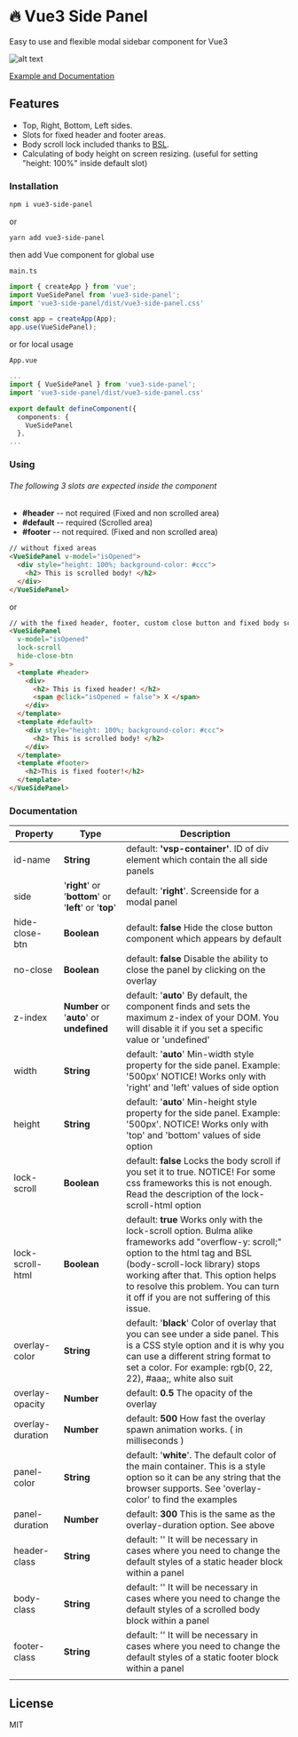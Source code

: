 # 🔥 Vue3 Side Panel

Easy to use and flexible modal sidebar component for Vue3

![alt text](https://media.giphy.com/media/WHSYR86n0Tm2FGxRvr/giphy.gif)

[Example and Documentation](https://vue3-side-panel.netlify.app/)

## Features
- Top, Right, Bottom, Left sides.
- Slots for fixed header and footer areas.
- Body scroll lock included thanks to [BSL].
- Calculating of body height on screen resizing.
  (useful for setting "height: 100%" inside default slot)

### Installation


```sh
npm i vue3-side-panel
```
or 
```sh
yarn add vue3-side-panel
```
then add Vue component for global use

`main.ts`
```ts
import { createApp } from 'vue';
import VueSidePanel from 'vue3-side-panel';
import 'vue3-side-panel/dist/vue3-side-panel.css'

const app = createApp(App);
app.use(VueSidePanel);
```
or for local usage

`App.vue`
```ts
...
import { VueSidePanel } from 'vue3-side-panel';
import 'vue3-side-panel/dist/vue3-side-panel.css'

export default defineComponent({
  components: {
    VueSidePanel
  },
...
```


### Using

###### The following 3 slots are expected inside the component
- **#header** -- not required (Fixed and non scrolled area)
- **#default** -- required (Scrolled area)
- **#footer** -- not required. (Fixed and non scrolled area)

```html
// without fixed areas
<VueSidePanel v-model="isOpened">
  <div style="height: 100%; background-color: #ccc">
    <h2> This is scrolled body! </h2>
  </div>    
</VueSidePanel>
```
or
```html
// with the fixed header, footer, custom close button and fixed body scroll
<VueSidePanel
  v-model="isOpened"
  lock-scroll
  hide-close-btn
>
  <template #header>
    <div>
      <h2> This is fixed header! </h2>
      <span @click="isOpened = false"> X </span>
    </div>
  </template>
  <template #default>
    <div style="height: 100%; background-color: #ccc">
      <h2> This is scrolled body! </h2>
    </div> 
  </template>
  <template #footer>
    <h2>This is fixed footer!</h2>
  </template>
</VueSidePanel>

```

### Documentation




| **Property**     | **Type**                               | **Description**                                                                                                                                                                                                                                                                                    |
|------------------|----------------------------------------|----------------------------------------------------------------------------------------------------------------------------------------------------------------------------------------------------------------------------------------------------------------------------------------------------|
| id-name          | **String**                                 | default: **'vsp-container'**. ID of div element which contain the all side panels                                                                                                                                                                                                                      |
| side             | '**right**' or '**bottom**' or '**left**' or '**top**' | default: '**right**'. Screenside for a modal panel                                                                                                                                                                                                                                                     |
| hide-close-btn   | **Boolean**                                | default: **false** Hide the close button component which appears by default                                                                                                                                                                                                                           |
| no-close         | **Boolean**                                | default: **false** Disable the ability to close the panel by clicking on the overlay                                                                                                                                                                                                                  |
| z-index          | **Number** or '**auto**' or **undefined**         | default: '**auto**' By default, the component finds and sets the maximum z-index of your DOM. You will disable it if you set a specific value or 'undefined'                                                                                                                                          |
| width            | **String**                                 | default: '**auto**' Min-width style property for the side panel. Example: '500px' NOTICE! Works only with 'right' and 'left' values of side option                                                                                                                                                    |
| height           | **String**                                 | default: '**auto**' Min-height style property for the side panel. Example: '500px'. NOTICE! Works only with 'top' and 'bottom' values of side option                                                                                                                                                  |
| lock-scroll      | **Boolean**                                | default: **false** Locks the body scroll if you set it to true. NOTICE! For some css frameworks this is not enough. Read the description of the lock-scroll-html option                                                                                                                               |
| lock-scroll-html | **Boolean**                                | default: **true** Works only with the lock-scroll option. Bulma alike frameworks add "overflow-y: scroll;" option to the html tag and BSL (body-scroll-lock library) stops working after that. This option helps to resolve this problem. You can turn it off if you are not suffering of this issue. |
| overlay-color    | **String**                                 | default: '**black**' Color of overlay that you can see under a side panel. This is a CSS style option and it is why you can use a different string format to set a color. For example: rgb(0, 22, 22), #aaa;, white also suit                                                                             |
| overlay-opacity  | **Number**                                 | default: **0.5** The opacity of the overlay                                                                                                                                                                                                                                                           |
| overlay-duration | **Number**                                 | default: **500** How fast the overlay spawn animation works. ( in milliseconds )                                                                                                                                                                                                                      |
| panel-color      | **String**                                 | default: '**white**'. The default color of the main container. This is a style option so it can be any string that the browser supports. See 'overlay-color' to find the examples                                                                                                                      |
| panel-duration   | **Number**                                 | default: **300** This is the same as the overlay-duration option. See above                                                                                                                                                                                                                           |
| header-class     | **String**                                 | default: '' It will be necessary in cases where you need to change the default styles of a static header block within a panel                                                                                                                                                                      |
| body-class       | **String**                                 | default: '' It will be necessary in cases where you need to change the default styles of a scrolled body block within a panel                                                                                                                                                                      |
| footer-class     | **String**                                 | default: '' It will be necessary in cases where you need to change the default styles of a static footer block within a panel                                                                                                                                                                      |
|                  |                                        |                                                                                                                                                                                                                                                                                                    |


## License

MIT

[BSL]: <https://github.com/willmcpo/body-scroll-lock>
